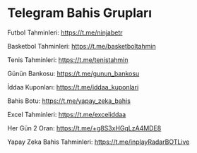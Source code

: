 # Telegram Bahis Grupları
Futbol Tahminleri: https://t.me/ninjabetr

Basketbol Tahminleri: https://t.me/basketboltahmin

Tenis Tahminleri: https://t.me/tenistahmin

Günün Bankosu: https://t.me/gunun_bankosu

İddaa Kuponları: https://t.me/iddaa_kuponlari

Bahis Botu: https://t.me/yapay_zeka_bahis

Excel Tahminleri: https://t.me/exceliddaa

Her Gün 2 Oran: https://t.me/+g8S3xHGqLzA4MDE8

Yapay Zeka Bahis Tahminleri: https://t.me/inplayRadarBOTLive
